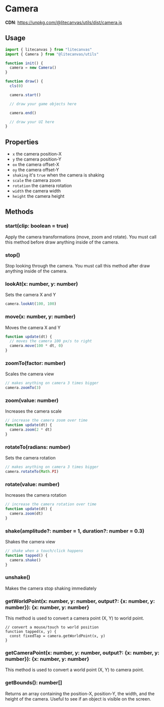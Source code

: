 # Camera

**CDN**: https://unpkg.com/@litecanvas/utils/dist/camera.js

## Usage

```js
import { litecanvas } from "litecanvas"
import { Camera } from "@litecanvas/utils"

function init() {
  camera = new Camera()
}

function draw() {
  cls(0)

  camera.start()

  // draw your game objects here

  camera.end()

  // draw your UI here
}
```

## Properties

- `x` the camera position-X
- `y` the camera position-Y
- `ox` the camera offset-X
- `oy` the camera offset-Y
- `shaking` it's `true` when the camera is shaking
- `scale` the camera zoom
- `rotation` the camera rotation
- `width` the camera width
- `height` the camera height

## Methods

### start(clip: boolean = true)

Apply the camera transformations (move, zoom and rotate). You must call this method before draw anything inside of the camera.

### stop()

Stop looking through the camera. You must call this method after draw anything inside of the camera.

### lookAt(x: number, y: number)

Sets the camera X and Y

```js
camera.lookAt(100, 100)
```

### move(x: number, y: number)

Moves the camera X and Y

```js
function update(dt) {
  // moves the camera 100 px/s to right
  camera.move(100 * dt, 0)
}
```

### zoomTo(factor: number)

Scales the camera view

```js
// makes anything on camera 3 times bigger
camera.zoomTo(3)
```

### zoom(value: number)

Increases the camera scale

```js
// increase the camera zoom over time
function update(dt) {
  camera.zoom(2 * dt)
}
```

### rotateTo(radians: number)

Sets the camera rotation

```js
// makes anything on camera 3 times bigger
camera.rotateTo(Math.PI)
```

### rotate(value: number)

Increases the camera rotation

```js
// increase the camera rotation over time
function update(dt) {
  camera.zoom(dt)
}
```

### shake(amplitude?: number = 1, duration?: number = 0.3)

Shakes the camera view

```js
// shake when a touch/click happens
function tapped() {
  camera.shake()
}
```

### unshake()

Makes the camera stop shaking immediately

### getWorldPoint(x: number, y: number, output?: {x: number, y: number}): {x: number, y: number}

This method is used to convert a camera point (X, Y) to world point.

```
// convert a mouse/touch to world position
function tapped(x, y) {
  const fixedTap = camera.getWorldPoint(x, y)
}
```

### getCameraPoint(x: number, y: number, output?: {x: number, y: number}): {x: number, y: number}

This method is used to convert a world point (X, Y) to camera point.

### getBounds(): number[]

Returns an array containing the position-X, position-Y, the width, and the height of the camera.
Useful to see if an object is visible on the screen.
